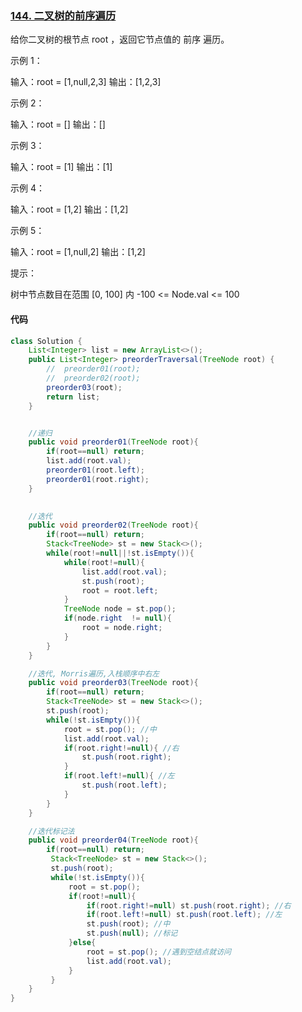 ### [144. 二叉树的前序遍历](https://leetcode.cn/problems/binary-tree-preorder-traversal/)

给你二叉树的根节点 root ，返回它节点值的 前序 遍历。 

示例 1：

输入：root = [1,null,2,3]
输出：[1,2,3]

示例 2：

输入：root = []
输出：[]

示例 3：

输入：root = [1]
输出：[1]

示例 4：

输入：root = [1,2]
输出：[1,2]

示例 5：


输入：root = [1,null,2]
输出：[1,2]


提示：

树中节点数目在范围 [0, 100] 内
-100 <= Node.val <= 100

#### 代码

```java
class Solution {
    List<Integer> list = new ArrayList<>();
    public List<Integer> preorderTraversal(TreeNode root) {
        //  preorder01(root);
        //  preorder02(root);
        preorder03(root);
        return list;
    }


    //递归
    public void preorder01(TreeNode root){
        if(root==null) return;
        list.add(root.val);
        preorder01(root.left);
        preorder01(root.right);
    }    
    

    //迭代
    public void preorder02(TreeNode root){
        if(root==null) return;
        Stack<TreeNode> st = new Stack<>();
        while(root!=null||!st.isEmpty()){
            while(root!=null){
                list.add(root.val);
                st.push(root);
                root = root.left;
            }
            TreeNode node = st.pop();
            if(node.right  != null){
                root = node.right;
            }
        }
    }

    //迭代, Morris遍历,入栈顺序中右左
    public void preorder03(TreeNode root){
        if(root==null) return;
        Stack<TreeNode> st = new Stack<>();
        st.push(root);
        while(!st.isEmpty()){
            root = st.pop(); //中
            list.add(root.val);
            if(root.right!=null){ //右
                st.push(root.right);
            }
            if(root.left!=null){ //左
                st.push(root.left);
            }
        }
    }

    //迭代标记法
    public void preorder04(TreeNode root){
        if(root==null) return;
         Stack<TreeNode> st = new Stack<>();
         st.push(root);
         while(!st.isEmpty()){
             root = st.pop();
             if(root!=null){
                 if(root.right!=null) st.push(root.right); //右
                 if(root.left!=null) st.push(root.left); //左
                 st.push(root); //中
                 st.push(null); //标记
             }else{
                 root = st.pop(); //遇到空结点就访问
                 list.add(root.val);
             }
         }
    }
}
```

